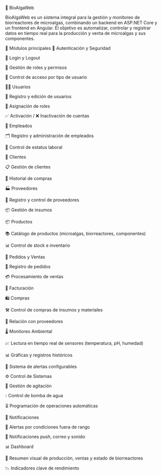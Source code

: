 🌱 BioAlgaWeb

BioAlgaWeb es un sistema integral para la gestión y monitoreo de biorreactores de microalgas, combinando un backend en ASP.NET Core y un frontend en Angular.
El objetivo es automatizar, controlar y registrar datos en tiempo real para la producción y venta de microalgas y sus componentes.

📂 Módulos principales
🔐 Autenticación y Seguridad

🔑 Login y Logout

👤 Gestión de roles y permisos

🚪 Control de acceso por tipo de usuario

🧑‍💼 Usuarios

📝 Registro y edición de usuarios

🎯 Asignación de roles

✅ Activación / ❌ Inactivación de cuentas

👷 Empleados

🗂 Registro y administración de empleados

📌 Control de estatus laboral

🛒 Clientes

📋 Gestión de clientes

📜 Historial de compras

🏭 Proveedores

📝 Registro y control de proveedores

📦 Gestión de insumos

📦 Productos

📚 Catálogo de productos (microalgas, biorreactores, componentes)

📊 Control de stock e inventario

📑 Pedidos y Ventas

📝 Registro de pedidos

💳 Procesamiento de ventas

🧾 Facturación

🛍 Compras

🛠 Control de compras de insumos y materiales

🤝 Relación con proveedores

🌡 Monitoreo Ambiental

📈 Lectura en tiempo real de sensores (temperatura, pH, humedad)

📊 Gráficas y registros históricos

🚨 Sistema de alertas configurables

⚙️ Control de Sistemas

🔄 Gestión de agitación

💧 Control de bomba de agua

⏳ Programación de operaciones automáticas

🔔 Notificaciones

🚨 Alertas por condiciones fuera de rango

📲 Notificaciones push, correo y sonido

📊 Dashboard

📌 Resumen visual de producción, ventas y estado de biorreactores

📉 Indicadores clave de rendimiento
